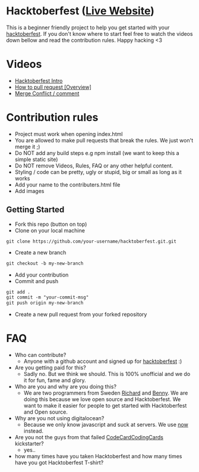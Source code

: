 # Hacktoberfest ([Live Website](https://hacktoberfest.lingonsaft.com/))

This is a beginner friendly project to help you get started with your [hacktoberfest](https://hacktoberfest.digitalocean.com/). If you don't know where to start feel free to watch the videos down bellow and read the contribution rules. Happy hacking <3

# Videos

- [Hacktoberfest Intro](https://youtu.be/OsAFX_ZbgaE)
- [How to pull request [Overview]](https://youtu.be/DIj2q02gvKs)
- [Merge Conflict / comment](https://youtu.be/zOx5PJTY8CI)

# Contribution rules

- Project must work when opening index.html
- You are allowed to make pull requests that break the rules. We just won't merge it ;)
- Do NOT add any build steps e.g npm install (we want to keep this a simple static site)
- Do NOT remove Videos, Rules, FAQ or any other helpful content.
- Styling / code can be pretty, ugly or stupid, big or small as long as it works
- Add your name to the contributers.html file
- Add images 

## Getting Started

- Fork this repo (button on top)
- Clone on your local machine

```terminal
git clone https://github.com/your-username/hacktoberfest.git.git
```

- Create a new branch

```markdown
git checkout -b my-new-branch
```
- Add your contribution
- Commit and push

```markdown
git add .
git commit -m "your-commit-msg"
git push origin my-new-branch
```

- Create a new pull request from your forked repository

# FAQ

- Who can contribute?
  - Anyone with a github account and signed up for [hacktoberfest](https://hacktoberfest.digitalocean.com/) :)
- Are you getting paid for this?
  - Sadly no. But we think we should. This is 100% unofficial and we do it for fun, fame and glory.
- Who are you and why are you doing this?
  - We are two programmers from Sweden [Richard](https://github.com/richie-south)
  and [Benny](https://github.com/BennyCarlsson). We are doing this because we love open
  source and Hacktoberfest. We want to make it easier for people to get started with Hacktoberfest and Open source.
- Why are you not using digitalocean?
  - Because we only know javascript and suck at servers. We use [now](https://zeit.co/now) instead.
- Are you not the guys from that failed [CodeCardCodingCards](https://www.kickstarter.com/projects/lingonsaft/codecardcodingcards) kickstarter?
  - yes..
- how many times have you taken Hacktoberfest and how many times have you got Hacktoberfest T-shirt?